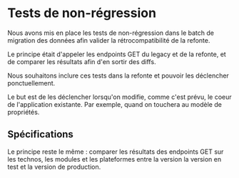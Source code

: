 # Tests de non-régression

Nous avons mis en place les tests de non-régression dans le batch de migration
des données afin valider la rétrocompatibilité de la refonte.

Le principe était d'appeler les endpoints GET du legacy et de la refonte,
et de comparer les résultats afin d'en sortir des diffs.

Nous souhaitons inclure ces tests dans la refonte et pouvoir les déclencher ponctuellement. 

Le but est de les déclencher lorsqu'on modifie, comme c'est prévu, le coeur de
l'application existante. Par exemple, quand on touchera au modèle de propriétés.

## Spécifications

Le principe reste le même : comparer les résultats des endpoints GET sur les technos,
les modules et les plateformes entre la version la version en test et la version de production.
